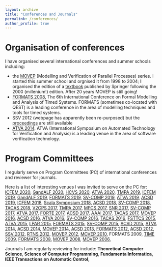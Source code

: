 ```yaml
---
layout: archive
title: "Conferences and Journals"
permalink: /conferences/
author_profile: true
---
```


# Organisation of conferences

I have organised several international conferences and summer schools including:
- the [MOVEP](https://www-verimag.imag.fr/MOVEP-2020.html?lang=) (Modelling and Verification of Parallel Processes) series. I started this summer school and orgnised it from 1998 to 2004; I organised the edition of a [textbook](https://www.springer.com/gp/book/9783540427872) published by Springer following the 2000 (millenium!) edition. After 20 years MOVEP is still going!
- [FORMATS 2008](http://formats08.inria.fr), The 6th International Conference on Formal Modelling and Analysis of Timed Systems. FORMATS (sometimes co-located with QEST) is a leading conference in the area of modelling techniques and tools for timed systems.
- SSV 2012 (webpage has apparently been re-purposed) but the [proceedings](https://arxiv.org/abs/1211.5873) are still available 
- [ATVA 2014](https://link.springer.com/conference/atva). ATVA (International Symposium on Automated Technology for Verification and Analysis) is a leading venue in the area of software verification technology.

# Program Committees 

I regularly serve on Program Committees (PC) of international conferences and 
reviewer for journals.

Here is a list of interesting venues I was invited to serve on the PC for: 
[ICFEM 2020](https://formal-analysis.com/icfem/2020/),
[GandALF 2020](https://di.ulb.ac.be/verif/gandalf2020/),
[HCVS 2020](https://www.sci.unich.it/hcvs20/),
[ATVA 2020](http://fit.uet.vnu.edu.vn/atva2020/),
[TMPA 2019](https://tmpaconf.org/events/tmpa-2019/about-2019-en),
[ICFEM 2019](http://csse.szu.edu.cn/icfem2019/),
[GandALF 2019](https://gandalf2019.sciencesconf.org),
[FORMATS 2019](https://lipn.univ-paris13.fr/formats2019/#header),
[SV-COMP 2019](https://sv-comp.sosy-lab.org/2019/),
[ATVA 2019](http://atva2019.iis.sinica.edu.tw),
[ACSD 2019](http://www.petrinets2019.de/acsd-2019/),
[ICFEM 2018](https://www.formal-analysis.com/icfem/2018/),
[Scala Symposium 2018](https://conf.researchr.org/track/scala-2018/scala-2018-papers), 
[ACSD 2018](http://interes.institute/acsd2018/), 
[SV-COMP 2018](https://sv-comp.sosy-lab.org/2018/), 
[TACAS 2018](https://www.etaps.org/index.php/2018/tacas), 
[V2CPS 2017](https://v2cps17.mpi-sws.org), 
[TMPA 2017](http://tmpaconf.org), 
[MFCS 2017](http://mfcs2017.cs.aau.dk), 
[SNR 2017](http://snr2017.pages.ist.ac.at), 
[SV-COMP 2017](http://sv-comp.sosy-lab.org/2017/), 
[ATVA 2017](http://www.iarcs.org.in/atva2017/), 
[FORTE 2017](http://2017.discotec.org), 
[ACSD 2017](http://pn2017.unizar.es), 
[AAAI 2017](http://http://www.aaai.org/Conferences/AAAI/aaai17.php), 
[TACAS 2017](http://www.etaps.org/index.php/2017/tacas), 
[MOVEP 2016](http://movep2016.dibris.unige.it), 
[ACSD 2016](http://acsd2016.mat.umk.pl), 
[ATVA 2016](http://atva2015.ios.ac.cn), 
[SV-COMP 2016](http://sv-comp.sosy-lab.org/2016/), 
[TACAS 2016](http://www.etaps.org/index.php/2016/tacas), 
[FSTTCS 2015](http://fsttcs.org/archives/2015/), 
[ATVA 2015](http://atva2015.ios.ac.cn), 
[LPAR 2015](http://www.lpar-20.org), 
[FORMATS 2015](http://formats2015.unifi.it), 
[SV-COMP 2015](http://sv-comp.sosy-lab.org/2015/), 
[ACSD 2015](http://www.ulb.ac.be/di/verif/pn2015acsd2015/), 
[ATVA 2014](http://atva-conference.org), 
[ACSD 2014](http://petrinets2014.cnam.fr/acsd.php), 
[MOVEP 2014](http://movep14.irccyn.ec-nantes.fr), 
[ACSD 2013](http://acsd.lsi.upc.edu), 
[FORMATS 2012](http://www2.warwick.ac.uk/fac/cross_fac/dimap/events/formats2012/), 
[ACSD 2012](http://www.informatik.uni-hamburg.de/TGI/events/acsd2012/acsd2012.shtml), 
[SSV 2012](http://www.ssv-conference.org/ssv2012/), 
[RTNS 2012](http://rtns2012.loria.fr/), 
[MOVEP 2012](http://movep.lif.univ-mrs.fr), 
[MOVEP 2010](http://automata.rwth-aachen.de/movep2010/), 
FORMATS 2009, 
[TIME 2009](http://www.inf.unibz.it/krdb/events/time-2009/), 
[FORMATS 2008](http://formats08.inria.fr), 
[MOVEP 2008](http://www.univ-orleans.fr/movep2008/), 
[MOVEP 2006](http://movep.labri.fr), 

Journals I am regularly reviewing for include: **Theoretical Computer Science**, **Science of Computer Programming**, **Fundamenta Informatica**, **IEEE Transactions on Automatic Control**, 